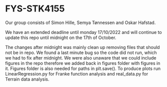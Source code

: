 # FYS-STK4155

Our group consists of Simon Hille, Semya Tønnessen and Oskar Hafstad.

We have an extended deadline until monday 17/10/2022 and will continue to update this repo until midnight on the 17th of October.

The changes after midnight was mainly clean up removing files that should not be in repo. We found a last minute bug so the code did not run, which we had to fix after midnight. We were also unaware that we could include figures in the repo therefore we added back in figures folder with figures in it. Figures folder is also needed for paths in plt.save(). To produce plots run LinearRegression.py for Franke function analysis and real_data.py for Terrain data analysis.
